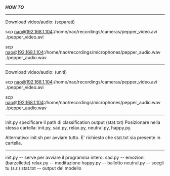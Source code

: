 ***HOW TO***
*************
Download video/audio: (separati)


scp nao@192.168.1.104:/home/nao/recordings/cameras/pepper_video.avi ./pepper_video.avi


scp nao@192.168.1.104:/home/nao/recordings/microphones/pepper_audio.wav ./pepper_audio.wav

*************

Download video/audio: (uniti)


scp nao@192.168.1.104:/home/nao/recordings/cameras/pepper_video.avi ./pepper_video.avi

scp nao@192.168.1.104:/home/nao/recordings/microphones/pepper_audio.wav ./pepper_audio.wav

*************

init.py specificare il path di classification output (stat.txt)
Posizionare nella stessa cartella: init.py, sad.py, relax.py, neutral.py, happy.py.

Alternativo: init.sh per avviare tutto. E' richiesto che stat.txt sia presente in cartella.

*************

init.py -- serve per avviare il programma intero.
sad.py -- emozioni (barzellette)
relax.py -- meditazione 
happy.py -- balletto
neutral.py -- scegli tu (s.r.)
stat.txt -- output del modello
